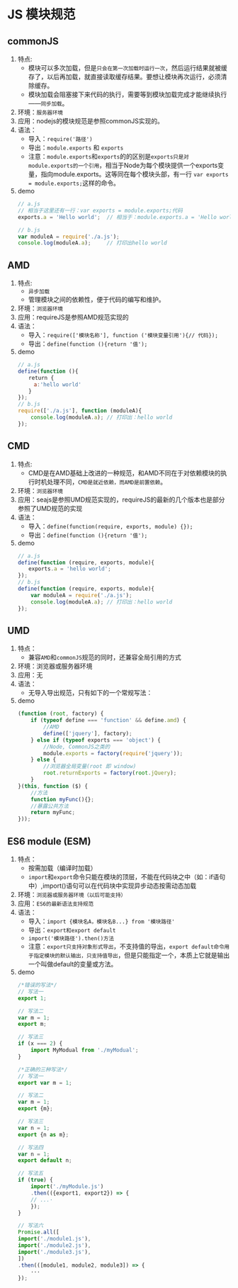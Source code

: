 # JS 模块规范

## commonJS
1. 特点: 
    * 模块可以多次加载，但是`只会在第一次加载时运行一次`，然后运行结果就被缓存了，以后再加载，就直接读取缓存结果。要想让模块再次运行，必须清除缓存。
    * 模块加载会阻塞接下来代码的执行，需要等到模块加载完成才能继续执行——`同步加载`。
2. 环境：`服务器环境`
3. 应用：nodejs的模块规范是参照commonJS实现的。
4. 语法：
    * 导入：`require('路径')`
    * 导出：`module.exports` 和 `exports`
    * 注意：`module.exports`和`exports`的的区别是`exports只是对module.exports的一个引用`，相当于Node为每个模块提供一个exports变量，指向module.exports。这等同在每个模块头部，有一行 `var exports = module.exports;`这样的命令。
5. demo
    ```javascript 
    // a.js
    // 相当于这里还有一行：var exports = module.exports;代码
    exports.a = 'Hello world';  // 相当于：module.exports.a = 'Hello world';

    // b.js
    var moduleA = require('./a.js');
    console.log(moduleA.a);     // 打印出hello world
    ```

## AMD
1. 特点: 
    * `异步加载`
    * 管理模块之间的依赖性，便于代码的编写和维护。
2. 环境：`浏览器环境`
3. 应用：requireJS是参照AMD规范实现的
4. 语法：
    * 导入：`require(['模块名称'], function ('模块变量引用'){// 代码});`
    * 导出：`define(function (){return '值');`
5. demo
    ```javascript
    // a.js
    define(function (){
    　　return {
    　　　a:'hello world'
    　　}
    });
    // b.js
    require(['./a.js'], function (moduleA){
        console.log(moduleA.a); // 打印出：hello world
    });
    ```


## CMD
1. 特点: 
    * CMD是在AMD基础上改进的一种规范，和AMD不同在于对依赖模块的执行时机处理不同，`CMD是就近依赖，而AMD是前置依赖`。
2. 环境：`浏览器环境`
3. 应用：seajs是参照UMD规范实现的，requireJS的最新的几个版本也是部分参照了UMD规范的实现
4. 语法：
    * 导入：`define(function(require, exports, module) {});`
    * 导出：`define(function (){return '值');`
5. demo
    ```javascript
    // a.js
    define(function (require, exports, module){
    　　exports.a = 'hello world';
    });
    // b.js
    define(function (require, exports, module){
        var moduleA = require('./a.js');
        console.log(moduleA.a); // 打印出：hello world
    });
    ```

## UMD
1. 特点：
    * 兼容`AMD`和`commonJS`规范的同时，还兼容全局引用的方式
2. 环境：浏览器或服务器环境
3. 应用：无
4. 语法：
    * 无导入导出规范，只有如下的一个常规写法：
5. demo
    ```javascript
    (function (root, factory) {
        if (typeof define === 'function' && define.amd) {
            //AMD
            define(['jquery'], factory);
        } else if (typeof exports === 'object') {
            //Node, CommonJS之类的
            module.exports = factory(require('jquery'));
        } else {
            //浏览器全局变量(root 即 window)
            root.returnExports = factory(root.jQuery);
        }
    }(this, function ($) {
        //方法
        function myFunc(){};
        //暴露公共方法
        return myFunc;
    }));
    ```

## ES6 module (ESM)
1. 特点：
    * 按需加载（编译时加载）
    * `import`和`export`命令只能在模块的顶层，不能在代码块之中（如：if语句中）,import()语句可以在代码块中实现异步动态按需动态加载
2. 环境：`浏览器或服务器环境（以后可能支持）`
3. 应用：`ES6的最新语法支持规范`
4. 语法：
    * 导入：`import {模块名A，模块名B...} from '模块路径'`
    * 导出：`export和export default`
    * `import('模块路径').then()方法`
    * 注意：`export只支持对象形式导出`，不支持值的导出，`export default命令用于指定模块的默认输出，只支持值导出`，但是只能指定一个，本质上它就是输出一个叫做default的变量或方法。
5. demo
    ```javascript
    /*错误的写法*/
    // 写法一
    export 1;

    // 写法二
    var m = 1;
    export m;

    // 写法三
    if (x === 2) {
        import MyModual from './myModual';
    }

    /*正确的三种写法*/
    // 写法一
    export var m = 1;

    // 写法二
    var m = 1;
    export {m};

    // 写法三
    var n = 1;
    export {n as m};

    // 写法四
    var n = 1;
    export default n;

    // 写法五
    if (true) {
        import('./myModule.js')
        .then(({export1, export2}) => {
        // ...·
        });
    }

    // 写法六
    Promise.all([
    import('./module1.js'),
    import('./module2.js'),
    import('./module3.js'),
    ])
    .then(([module1, module2, module3]) => {
        ···
    });
    ```
